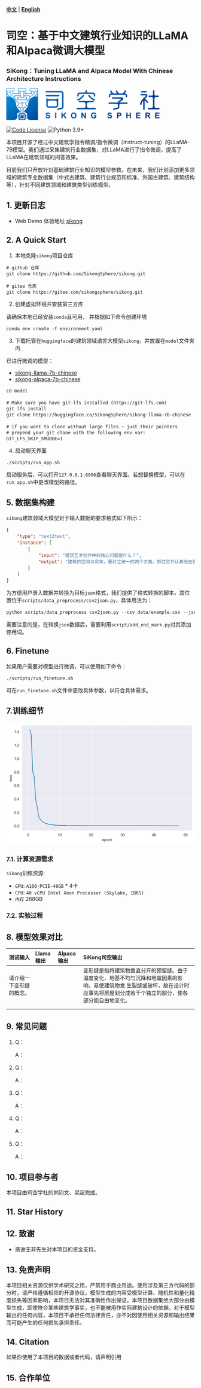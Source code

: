 [**中文**](./README.md) | [**English**](./README_en.md)

# 司空：基于中文建筑行业知识的LLaMA和Alpaca微调大模型

### SiKong：Tuning LLaMA and Alpaca Model With Chinese Architecture Instructions



<img src="assets/SikongSphere-Logo.png" alt="SikongSphere" style="zoom:40%;" />



[![Code License](https://img.shields.io/badge/Code%20License-Apache_2.0-green.svg)](https://github.com/SCIR-HI/Huatuo-Llama-Med-Chinese/blob/main/LICENSE) ![Python 3.9+](https://img.shields.io/badge/python-3.9+-blue.svg)

本项目开源了经过中文建筑学指令精调/指令微调（Instruct-tuning）的LLaMA-7B模型。我们通过采集建筑行业数据集，对LLaMA进行了指令微调，提高了LLaMA在建筑领域的问答效果。

目前我们只开放针对基础建筑行业知识的模型参数。在未来，我们计划添加更多领域的建筑专业数据集（中式古建筑、建筑行业规范和标准、外国古建筑、建筑结构等），针对不同建筑领域和建筑类型训练模型。

## 1. 更新日志
- Web Demo 体验地址 [sikong](http://region-9.seetacloud.com:33955/)


## 2. A Quick Start

1.  本地克隆`sikong`项目仓库

```shell
# github 仓库
git clone https://github.com/SikongSphere/sikong.git

# gitee 仓库
git clone https://gitee.com/sikongsphere/sikong.git
```

2.  创建虚拟环境并安装第三方库

请确保本地已经安装`conda`且可用， 并根据如下命令创建环境
```shell
conda env create -f environment.yaml
```

3.  下载托管在`huggingface`的建筑领域语言大模型`sikong`，并放置在`model`文件夹内

已进行微调的模型：
 - [sikong-llama-7b-chinese](https://huggingface.co/SikongSphere/sikong-llama-7b-chinese/tree/main)
 - [sikong-alpaca-7b-chinese](https://huggingface.co/SikongSphere/sikong-alpaca-7b-chinese/tree/main)
```shell
cd model

# Make sure you have git-lfs installed (https://git-lfs.com)
git lfs install
git clone https://huggingface.co/SikongSphere/sikong-llama-7b-chinese

# if you want to clone without large files – just their pointers
# prepend your git clone with the following env var:
GIT_LFS_SKIP_SMUDGE=1
```

4. 启动聊天界面
```shell
./scripts/run_app.sh
```

启动服务后，可以打开`127.0.0.1:6006`查看聊天界面。若想替换模型，可以在`run_app.sh`中更改模型的路径。


## 5. 数据集构建
`sikong`建筑领域大模型对于输入数据的要求格式如下所示：
```json
{
    "type": "text2text",
    "instance": [
        {
            "input": "建筑艺术创作中的核心问题是什么？",
            "output": "建筑的空间与实体，是对立统一的两个方面，抓住它并认真地去剖析，运用一定的构图技法把它解决好，则是建筑艺术创作中非常重要的核心问题。"
        }
    ]
}
```
为方便用户录入数据并转换为目标`json`格式，我们提供了格式转换的脚本，其位置位于`scripts/data_preprocess/csv2json.py`，具体用法为：
```python
python scripts/data_preprocess csv2json.py --csv data/example.csv --json data/example.json
```
需要注意的是，在转换`json`数据后，需要利用`script/add_end_mark.py`对其添加停用词。

## 6. Finetune
如果用户需要对模型进行微调，可以使用如下命令：
```shell
./scripts/run_finetune.sh
```
可在`run_finetune.sh`文件中更改具体参数，以符合具体需求。

## 7.训练细节
![train](assets/train.png)

### 7.1. 计算资源需求
`sikong`训练资源:

 - `GPU`: `A100-PCIE-40GB` * 4卡
 - `CPU`: `40 vCPU Intel Xeon Processor (Skylake, IBRS)`
 - `内存` 288GB


### 7.2. 实验过程



## 8. 模型效果对比

| 测试输入        | Llama输出 | Alpaca输出 | SiKong司空输出 |
|:------------| :-------- | :--------- | :------------- |
| 请介绍一下变形缝的概念。|           |            |变形缝是指将建筑物垂直分开的预留缝。由于温度变化、地基不均匀沉降和地震因素的影响，易使建筑物发 生裂缝或破坏，故在设计时应事先将房屋划分成若干个独立的部分，使各部分能自由地变化。               |
|             |           |            |                |
|             |           |            |                |



## 9. 常见问题

1. Q：

   A：

2. Q：

   A：

3. Q：

   A：

4. Q：

   A：

5. Q：

   A：

## 10. 项目参与者

本项目由司空学社的刘钧文、梁超完成。

## 11. Star History



## 12. 致谢

- 感谢王非先生对本项目的资金支持。

## 13. 免责声明

本项目相关资源仅供学术研究之用，严禁用于商业用途。使用涉及第三方代码的部分时，请严格遵循相应的开源协议。模型生成的内容受模型计算、随机性和量化精度损失等因素影响，本项目无法对其准确性作出保证。本项目数据集绝大部分由模型生成，即使符合某些建筑学事实，也不能被用作实际建筑设计的依据。对于模型输出的任何内容，本项目不承担任何法律责任，亦不对因使用相关资源和输出结果而可能产生的任何损失承担责任。

## 14. Citation

如果你使用了本项目的数据或者代码，请声明引用



## 15. 合作单位




